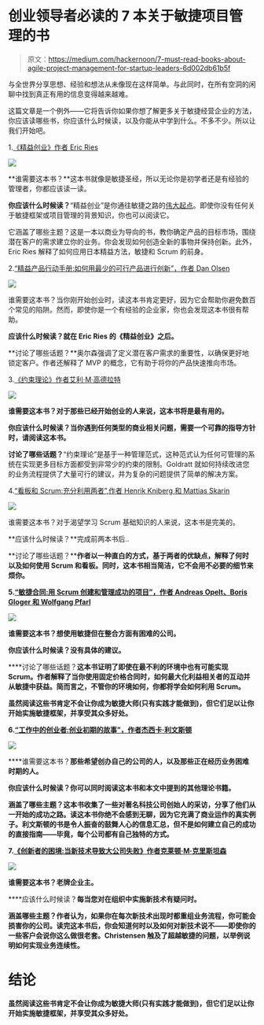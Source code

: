 # 创业领导者必读的 7 本关于敏捷项目管理的书

> 原文：<https://medium.com/hackernoon/7-must-read-books-about-agile-project-management-for-startup-leaders-6d002db61b5f>

与全世界分享思想、经验和想法从未像现在这样简单。与此同时，在所有空洞的闲聊中找到真正有用的信息变得越来越难。

这篇文章是一个例外——它将告诉你如果你想了解更多关于敏捷经营企业的方法，你应该读哪些书，你应该什么时候读，以及你能从中学到什么。不多不少。所以让我们开始吧。

1.[《精益创业》作者 Eric Ries](https://www.amazon.com/Lean-Startup-Entrepreneurs-Continuous-Innovation/dp/0307887898/ref=sr_1_3?ie=UTF8&qid=1535970960&sr=8-3&keywords=The+Lean+Startup)

![](img/11cd01f8f07c1b1f2cb63b059fbc0885.png)

**谁需要这本书？**这本书就像是敏捷圣经，所以无论你是初学者还是有经验的管理者，你都应该读一读。

**你应该什么时候读？**“精益创业”是你通往敏捷之路的[伟大起点](https://www.daxx.com/article/how-to-build-remote-agile-team)。即使你没有任何关于敏捷框架或项目管理的背景知识，你也可以阅读它。

它涵盖了哪些主题？这是一本以商业为导向的书，教你确定产品的目标市场，围绕潜在客户的需求建立你的业务。你会发现如何创造全新的事物并保持创新。此外，Eric Ries 解释了如何应用日本精益方法，敏捷和 Scrum 的前身。

2.[“精益产品行动手册:如何用最少的可行产品进行创新”，作者 Dan Olsen](https://www.amazon.com/Lean-Product-Playbook-Innovate-Products/dp/1118960874/ref=sr_1_1?ie=UTF8&qid=1535970842&sr=8-1&keywords=The+Lean+Product+Playbook)

![](img/cf5b04950867dad58a8915fe1d5c5db6.png)

谁需要这本书？当你刚开始创业时，读这本书肯定更好，因为它会帮助你避免数百个常见的陷阱。然而，即使你是一个有经验的企业家，你也会发现这本书很有帮助。

**应该什么时候读？就在 Eric Ries 的《精益创业》之后。**

**讨论了哪些话题？**奥尔森强调了定义潜在客户需求的重要性，以确保更好地锁定客户。作者还解释了 MVP 的概念，它有助于将你的产品快速推向市场。

3.[《约束理论》作者艾利·M·高德拉特](https://www.amazon.com/Theory-Constraints-Eliyahu-M-Goldratt/dp/0884271668/ref=sr_1_1?ie=UTF8&qid=1535972801&sr=8-1&keywords=Theory+of+Constraints&dpID=51ZMWZG4YJL&preST=_SY291_BO1,204,203,200_QL40_&dpSrc=srch)

![](img/eee16a038985cd4ecb775b8f811eb575.png)

**谁需要这本书？对于那些已经开始创业的人来说，这本书将是最有用的。**

**你应该什么时候读？当你遇到任何类型的商业相关问题，需要一个可靠的指导方针时，请阅读这本书。**

**讨论了哪些话题？**“约束理论”是基于一种管理范式，这种范式认为任何可管理的系统在实现更多目标方面都受到非常少的约束的限制。Goldratt 就如何持续改进您的业务流程提供了大量可行的建议，并为复杂的问题提供了简单的解决方案。

4.[“看板和 Scrum:充分利用两者”,作者 Henrik Kniberg 和 Mattias Skarin](https://www.amazon.com/Kanban-Scrum-Enterprise-Software-Development/dp/0557138329/ref=sr_1_3?ie=UTF8&qid=1535971600&sr=8-3&keywords=Kanban+and+Scrum&dpID=41CLbwnyCBL&preST=_SY291_BO1,204,203,200_QL40_&dpSrc=srch)

![](img/8cbb1d81b635ccb96975bc961c3f778a.png)

谁需要这本书？对于渴望学习 Scrum 基础知识的人来说，这本书是完美的。

**应该什么时候读？**完成前两本书后..

**讨论了哪些话题？****作者以一种直白的方式，基于两者的优缺点，解释了何时以及如何使用 Scrum 和看板。同时，这本书相当简洁，它不会用不必要的细节来烦你。**

**5.[“敏捷合同:用 Scrum 创建和管理成功的项目”，作者 Andreas Opelt、Boris Gloger 和 Wolfgang Pfarl](https://www.amazon.com/Agile-Contracts-Successful-Engineering-Management/dp/B00E6T45AW/ref=sr_1_2?ie=UTF8&qid=1535971788&sr=8-2&keywords=Agile+Contracts+Andreas+Opelt%2C+Boris+Gloger%2C+and+Wolfgang+Pfarl&dpID=41zwkt8NDtL&preST=_SY291_BO1,204,203,200_QL40_&dpSrc=srch)**

**![](img/c159280caf5a1847ccde16be9340ceba.png)**

**谁需要这本书？想使用敏捷但在整合方面有困难的公司。**

**你应该什么时候读？没有具体的建议。**

****讨论了哪些话题？**这本书证明了即使在最不利的环境中也有可能实现 Scrum。作者解释了当你使用固定价格合同时，如何最大化利益相关者的互动并从敏捷中获益。简而言之，不管你的环境如何，你都将学会如何利用 Scrum。**

**虽然阅读这些书肯定不会让你成为敏捷大师(只有实践才能做到)，但它们足以让你开始实施敏捷框架，并享受其众多好处。**

**6.[“工作中的创业者:创业初期的故事”，作者杰西卡·利文斯顿](https://www.amazon.com/Founders-Work-Stories-Startups-Early/dp/1430210788/ref=sr_1_fkmr0_1?ie=UTF8&qid=1535972064&sr=8-1-fkmr0&keywords=%E2%80%9CFounders+at+Work%3A+Stories+of+Startups)**

**![](img/e107d337defdfe67d2e974ae998ac5dc.png)**

****谁需要这本书？**那些希望创办自己的公司的人，以及那些正在经历业务困难时期的人。**

**你应该什么时候读？你可以同时阅读这本书和本文中提到的其他理论书籍。**

****涵盖了哪些主题？这本书收集了一些对著名科技公司创始人的采访，分享了他们从一开始的成功之路。读这本书你绝不会感到无聊，因为它充满了商业运作的真实例子。利文斯顿的书是令人振奋的鼓舞人心的信息汇总，但不是如何建立自己的成功的直接指南——毕竟，每个公司都有自己独特的方式。****

**7.[《创新者的困境:当新技术导致大公司失败》作者克莱顿·M·克里斯坦森](https://www.amazon.com/Innovators-Dilemma-Technologies-Management-Innovation/dp/1633691780/ref=sr_1_1?ie=UTF8&qid=1535972442&sr=8-1&keywords=The+Innovator%E2%80%99s+Dilemma%3A)**

**![](img/3507cc420c4690d7b79dc41657c0f523.png)**

**谁需要这本书？老牌企业主。**

****应该什么时候读？**每当您对在组织中实施新技术有疑问时。**

****涵盖哪些主题？作者认为，如果你在每次新技术出现时都重组业务流程，你可能会损害你的公司。读完这本书后，你会知道何时以及如何对新技术说不——即使你的一些客户会说你这么做很老套。Christensen 触及了超越敏捷的问题，以举例说明如何实现业务连续性。****

# **结论**

**虽然阅读这些书肯定不会让你成为敏捷大师(只有实践才能做到)，但它们足以让你开始实施敏捷框架，并享受其众多好处。**